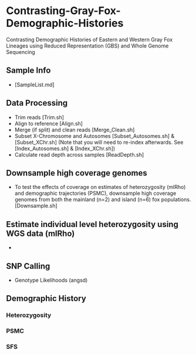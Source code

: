 # Contrasting-Gray-Fox-Demographic-Histories
Contrasting Demographic Histories of Eastern and Western Gray Fox Lineages using Reduced Representation (GBS) and Whole Genome Sequencing

## **Sample Info**
* [SampleList.md]

## **Data Processing**
* Trim reads [Trim.sh]
* Align to reference [Align.sh]
* Merge (if split) and clean reads [Merge_Clean.sh]
* Subset X-Chromosome and Autosomes [Subset_Autosomes.sh] & [Subset_XChr.sh] (Note that you will need to re-index afterwards. See [Index_Autosomes.sh] & [Index_XChr.sh])
* Calculate read depth across samples [ReadDepth.sh]

## Downsample high coverage genomes
* To test the effects of coverage on estimates of heterozygosity (mlRho) and demographic trajectories (PSMC), downsample high coverage genomes from both the mainland (n=2) and island (n=6) fox populations. [Downsample.sh]

## Estimate individual level heterozygosity using WGS data (mlRho)
*

## SNP Calling
* Genotype Likelihoods (angsd)

## Demographic History

### Heterozygosity

### PSMC

### SFS
